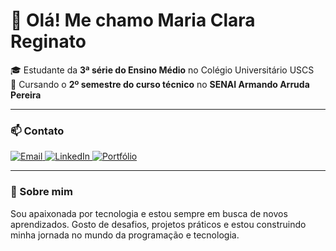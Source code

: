 # 👋 Olá! Me chamo Maria Clara Reginato

🎓 Estudante da **3ª série do Ensino Médio** no Colégio Universitário USCS  
💼 Cursando o **2º semestre do curso técnico** no **SENAI Armando Arruda Pereira**

---

### 📫 Contato

<p align="left">
  <a href="mailto:mariaclarareginato8@gmail.com" target="_blank">
    <img src="https://img.shields.io/badge/Email-mariaclarareginato8@gmail.com-red?style=for-the-badge&logo=gmail&logoColor=white" alt="Email"/>
  </a>
  <a href="https://www.linkedin.com/in/maria-clara-reginato-b44b63339/" target="_blank">
    <img src="https://img.shields.io/badge/LinkedIn-Maria_Clara_Reginato-blue?style=for-the-badge&logo=linkedin&logoColor=white" alt="LinkedIn"/>
  </a>
  <a href="https://criarmeulink.com.br/u/1746051269" target="_blank">
    <img src="https://img.shields.io/badge/Portfólio-CriarMeuLink-%23ff69b4?style=for-the-badge&logo=linktree&logoColor=white" alt="Portfólio"/>
  </a>
</p>

---

### 🌱 Sobre mim

Sou apaixonada por tecnologia e estou sempre em busca de novos aprendizados. Gosto de desafios, projetos práticos e estou construindo minha jornada no mundo da programação e tecnologia.

